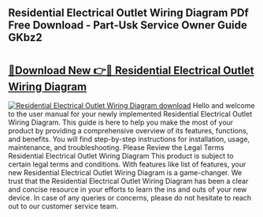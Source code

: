 ## Residential Electrical Outlet Wiring Diagram PDf Free Download - Part-Usk Service Owner Guide GKbz2

# <h2><a href="http://dfmb98i.blite.top/?on=Residential+Electrical+Outlet+Wiring+Diagram">🔗Download New 👉🔴 Residential Electrical Outlet Wiring Diagram</a></h2>

[![Residential Electrical Outlet Wiring Diagram download](https://i.imgur.com/lujVjoI.png)](http://dfmb98i.blite.top/?on=Residential+Electrical+Outlet+Wiring+Diagram)
Hello and welcome to the user manual for your newly implemented Residential Electrical Outlet Wiring Diagram. This guide is here to help you make the most of your product by providing a comprehensive overview of its features, functions, and benefits. You will find step-by-step instructions for installation, usage, maintenance, and troubleshooting. Please Review the Legal Terms Residential Electrical Outlet Wiring Diagram This product is subject to certain legal terms and conditions. With features like list of features, your new Residential Electrical Outlet Wiring Diagram is a game-changer. We trust that the Residential Electrical Outlet Wiring Diagram has been a clear and concise resource in your efforts to learn the ins and outs of your new device. In case of any queries or concerns, please do not hesitate to reach out to our customer service team.
